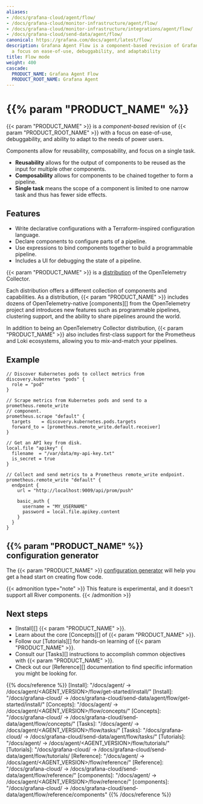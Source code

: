 ```yaml
---
aliases:
- /docs/grafana-cloud/agent/flow/
- /docs/grafana-cloud/monitor-infrastructure/agent/flow/
- /docs/grafana-cloud/monitor-infrastructure/integrations/agent/flow/
- /docs/grafana-cloud/send-data/agent/flow/
canonical: https://grafana.com/docs/agent/latest/flow/
description: Grafana Agent Flow is a component-based revision of Grafana Agent with
  a focus on ease-of-use, debuggability, and adaptability
title: Flow mode
weight: 400
cascade:
  PRODUCT_NAME: Grafana Agent Flow
  PRODUCT_ROOT_NAME: Grafana Agent
---
```


# {{% param "PRODUCT_NAME" %}}

{{< param "PRODUCT_NAME" >}} is a _component-based_ revision of {{< param "PRODUCT_ROOT_NAME" >}} with a focus on ease-of-use,
debuggability, and ability to adapt to the needs of power users.

Components allow for reusability, composability, and focus on a single task.

* **Reusability** allows for the output of components to be reused as the input for multiple other components.
* **Composability** allows for components to be chained together to form a pipeline.
* **Single task** means the scope of a component is limited to one narrow task and thus has fewer side effects.

## Features

* Write declarative configurations with a Terraform-inspired configuration
  language.
* Declare components to configure parts of a pipeline.
* Use expressions to bind components together to build a programmable pipeline.
* Includes a UI for debugging the state of a pipeline.

{{< param "PRODUCT_NAME" >}} is a [distribution][] of the OpenTelemetry
Collector.

Each distribution offers a different collection of components and capabilities.
As a distribution, {{< param "PRODUCT_NAME" >}} includes dozens of
OpenTelemetry-native [components][] from the OpenTelemetry project and
introduces new features such as programmable pipelines, clustering support,
and the ability to share pipelines around the world.

In addition to being an OpenTelemetry Collector distribution,
{{< param "PRODUCT_NAME" >}} also includes first-class support for the
Prometheus and Loki ecosystems, allowing you to mix-and-match your pipelines.

## Example

```river
// Discover Kubernetes pods to collect metrics from
discovery.kubernetes "pods" {
  role = "pod"
}

// Scrape metrics from Kubernetes pods and send to a prometheus.remote_write
// component.
prometheus.scrape "default" {
  targets    = discovery.kubernetes.pods.targets
  forward_to = [prometheus.remote_write.default.receiver]
}

// Get an API key from disk.
local.file "apikey" {
  filename  = "/var/data/my-api-key.txt"
  is_secret = true
}

// Collect and send metrics to a Prometheus remote_write endpoint.
prometheus.remote_write "default" {
  endpoint {
    url = "http://localhost:9009/api/prom/push"

    basic_auth {
      username = "MY_USERNAME"
      password = local.file.apikey.content
    }
  }
}
```


## {{% param "PRODUCT_NAME" %}} configuration generator

The {{< param "PRODUCT_NAME" >}} [configuration generator](https://grafana.github.io/agent-configurator/) will help you get a head start on creating flow code.

{{< admonition type="note" >}}
This feature is experimental, and it doesn't support all River components.
{{< /admonition >}}

## Next steps

* [Install][] {{< param "PRODUCT_NAME" >}}.
* Learn about the core [Concepts][] of {{< param "PRODUCT_NAME" >}}.
* Follow our [Tutorials][] for hands-on learning of {{< param "PRODUCT_NAME" >}}.
* Consult our [Tasks][] instructions to accomplish common objectives with {{< param "PRODUCT_NAME" >}}.
* Check out our [Reference][] documentation to find specific information you
  might be looking for.

[distribution]: https://opentelemetry.io/ecosystem/distributions/

{{% docs/reference %}}
[Install]: "/docs/agent/ -> /docs/agent/<AGENT_VERSION>/flow/get-started/install/"
[Install]: "/docs/grafana-cloud/ -> /docs/grafana-cloud/send-data/agent/flow/get-started/install/"
[Concepts]: "/docs/agent/ -> /docs/agent/<AGENT_VERSION>/flow/concepts/"
[Concepts]: "/docs/grafana-cloud/ -> /docs/grafana-cloud/send-data/agent/flow/concepts/"
[Tasks]: "/docs/agent/ -> /docs/agent/<AGENT_VERSION>/flow/tasks/"
[Tasks]: "/docs/grafana-cloud/ -> /docs/grafana-cloud/send-data/agent/flow/tasks/"
[Tutorials]: "/docs/agent/ -> /docs/agent/<AGENT_VERSION>/flow/tutorials/"
[Tutorials]: "/docs/grafana-cloud/ -> /docs/grafana-cloud/send-data/agent/flow/tutorials/
[Reference]: "/docs/agent/ -> /docs/agent/<AGENT_VERSION>/flow/reference/"
[Reference]: "/docs/grafana-cloud/ -> /docs/grafana-cloud/send-data/agent/flow/reference/"
[components]: "/docs/agent/ -> /docs/agent/<AGENT_VERSION>/flow/reference/"
[components]: "/docs/grafana-cloud/ -> /docs/grafana-cloud/send-data/agent/flow/reference/components"
{{% /docs/reference %}}

